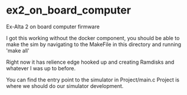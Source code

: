 # ex2_on_board_computer
Ex-Alta 2 on board computer firmware

I got this working without the docker component, you should be able to make the sim by navigating to the MakeFile
in this directory and running 'make all' 

Right now it has relience edge hooked up and creating Ramdisks and whatever I was up to before.

You can find the entry point to the simulator in Project/main.c
Project is where we should do our simulator development. 



